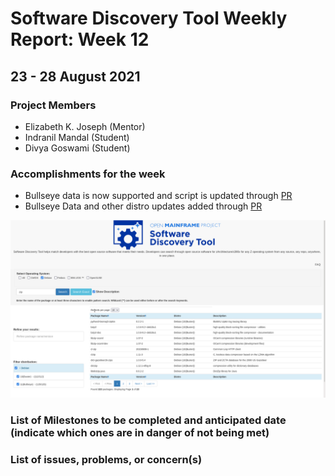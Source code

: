 # Software Discovery Tool Weekly Report: Week 12

## 23 - 28 August 2021

### Project Members

 * Elizabeth K. Joseph (Mentor)
 * Indranil Mandal (Student)
 * Divya Goswami (Student)

### Accomplishments for the week
- Bullseye data is now supported and script is updated through [PR](https://github.com/openmainframeproject/software-discovery-tool/pull/68)
- Bullseye Data and other distro updates added through [PR](https://github.com/openmainframeproject/software-discovery-tool-data/pull/21)

![final](images/bullseye.png)
### List of Milestones to be completed and anticipated date (indicate which ones are in danger of not being met) 

### List of issues, problems, or concern(s)
